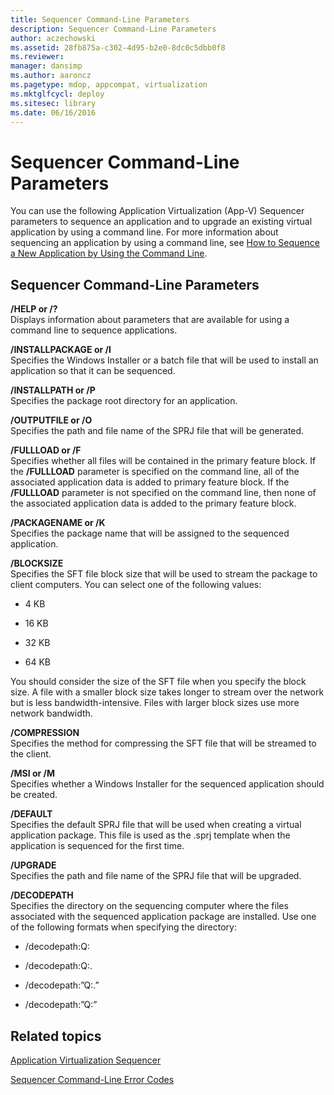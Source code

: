 ```yaml
---
title: Sequencer Command-Line Parameters
description: Sequencer Command-Line Parameters
author: aczechowski
ms.assetid: 28fb875a-c302-4d95-b2e0-8dc0c5dbb0f8
ms.reviewer: 
manager: dansimp
ms.author: aaroncz
ms.pagetype: mdop, appcompat, virtualization
ms.mktglfcycl: deploy
ms.sitesec: library
ms.date: 06/16/2016
---
```



# Sequencer Command-Line Parameters


You can use the following Application Virtualization (App-V) Sequencer parameters to sequence an application and to upgrade an existing virtual application by using a command line. For more information about sequencing an application by using a command line, see [How to Sequence a New Application by Using the Command Line](how-to-sequence-a-new-application-by-using-the-command-line.md).

## Sequencer Command-Line Parameters


<a href="" id="-help-or---"></a>**/HELP or /?**  
Displays information about parameters that are available for using a command line to sequence applications.

<a href="" id="-installpackage-or--i"></a>**/INSTALLPACKAGE or /I**  
Specifies the Windows Installer or a batch file that will be used to install an application so that it can be sequenced.

<a href="" id="-installpath-or--p"></a>**/INSTALLPATH or /P**  
Specifies the package root directory for an application.

<a href="" id="-outputfile-or--o"></a>**/OUTPUTFILE or /O**  
Specifies the path and file name of the SPRJ file that will be generated.

<a href="" id="-fullload-or--f"></a>**/FULLLOAD or /F**  
Specifies whether all files will be contained in the primary feature block. If the **/FULLLOAD** parameter is specified on the command line, all of the associated application data is added to primary feature block. If the **/FULLLOAD** parameter is not specified on the command line, then none of the associated application data is added to the primary feature block.

<a href="" id="-packagename-or--k"></a>**/PACKAGENAME or /K**  
Specifies the package name that will be assigned to the sequenced application.

<a href="" id="-blocksize"></a>**/BLOCKSIZE**  
Specifies the SFT file block size that will be used to stream the package to client computers. You can select one of the following values:

-   4 KB

-   16 KB

-   32 KB

-   64 KB

You should consider the size of the SFT file when you specify the block size. A file with a smaller block size takes longer to stream over the network but is less bandwidth-intensive. Files with larger block sizes use more network bandwidth.

<a href="" id="-compression"></a>**/COMPRESSION**  
Specifies the method for compressing the SFT file that will be streamed to the client.

<a href="" id="-msi-or--m"></a>**/MSI or /M**  
Specifies whether a Windows Installer for the sequenced application should be created.

<a href="" id="-default"></a>**/DEFAULT**  
Specifies the default SPRJ file that will be used when creating a virtual application package. This file is used as the .sprj template when the application is sequenced for the first time.

<a href="" id="-upgrade"></a>**/UPGRADE**  
Specifies the path and file name of the SPRJ file that will be upgraded.

<a href="" id="-decodepath"></a>**/DECODEPATH**  
Specifies the directory on the sequencing computer where the files associated with the sequenced application package are installed. Use one of the following formats when specifying the directory:

-   /decodepath:Q:

-   /decodepath:Q:.

-   /decodepath:”Q:.”

-   /decodepath:”Q:”

## Related topics


[Application Virtualization Sequencer](application-virtualization-sequencer.md)

[Sequencer Command-Line Error Codes](sequencer-command-line-error-codes.md)

 

 






